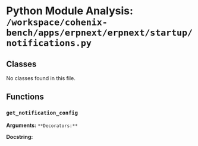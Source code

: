 # Python Module Analysis: `/workspace/cohenix-bench/apps/erpnext/erpnext/startup/notifications.py`

## Classes

No classes found in this file.


## Functions

### `get_notification_config`
**Arguments:** ``
**Decorators:** ``

**Docstring:**
```

```

